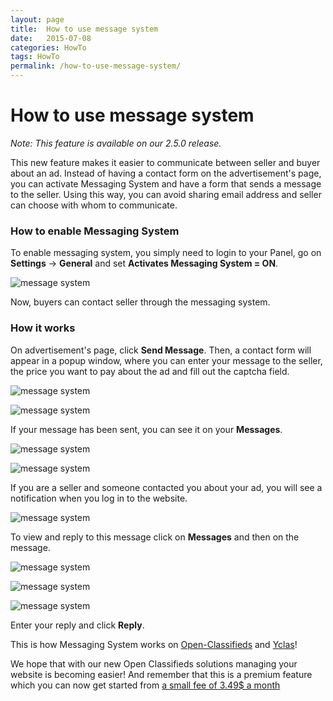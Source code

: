 ```yaml
---
layout: page
title:  How to use message system
date:   2015-07-08
categories: HowTo
tags: HowTo
permalink: /how-to-use-message-system/
---
```

# How to use message system

_Note: This feature is available on our 2.5.0 release._

This new feature makes it easier to communicate between seller and buyer about an ad. Instead of having a contact form on the advertisement's page, you can activate Messaging System and have a form that sends a message to the seller. Using this way, you can avoid sharing email address and seller can choose with whom to communicate.

### How to enable Messaging System

To enable messaging system, you simply need to login to your Panel, go on **Settings** -> **General** and set **Activates Messaging System = ON**.

![message system](http://docs.yclas.com/images/message-system.png)

Now, buyers can contact seller through the messaging system.

### How it works

On advertisement's page, click **Send Message**. Then, a contact form will appear in a popup window, where you can enter your message to the seller, the price you want to pay about the ad and fill out the captcha field. 

![message system](http://docs.yclas.com/images/message-system1.png)

![message system](http://docs.yclas.com/images/message-system2.png)

If your message has been sent, you can see it on your **Messages**.

![message system](http://docs.yclas.com/images/message-system4.png)

![message system](http://docs.yclas.com/images/message-system3.png)

If you are a seller and someone contacted you about your ad, you will see a notification when you log in to the website.

![message system](http://docs.yclas.com/images/message-system6.png)

To view and reply to this message click on **Messages** and then on the message.

![message system](http://docs.yclas.com/images/message-system4.png)

![message system](http://docs.yclas.com/images/message-system7.png)

![message system](http://docs.yclas.com/images/message-system8.png)

Enter your reply and click **Reply**.

This is how Messaging System works on [Open-Classifieds](http://open-classifieds.com/) and [Yclas](http://yclas.com/)! 

We hope that with our new Open Classifieds solutions managing your website is becoming easier! And remember that this is a premium feature which you can now get started from [a small fee of 3.49$ a month](http://open-classifieds.com/hosting/)




